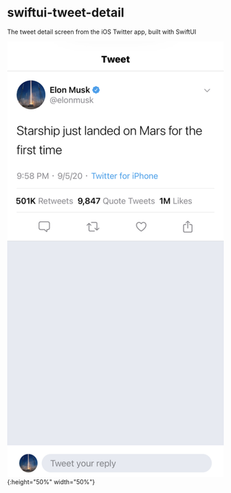 # swiftui-tweet-detail
The tweet detail screen from the iOS Twitter app, built with SwiftUI

![Screenshot](image.jpg){:height="50%" width="50%"}
